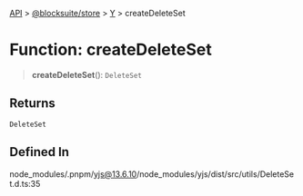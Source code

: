 [API](../../../../../index.md) > [@blocksuite/store](../../../index.md) > [Y](../index.md) > createDeleteSet

# Function: createDeleteSet

> **createDeleteSet**(): `DeleteSet`

## Returns

`DeleteSet`

## Defined In

node\_modules/.pnpm/yjs@13.6.10/node\_modules/yjs/dist/src/utils/DeleteSet.d.ts:35
